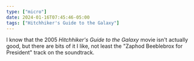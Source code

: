 ```yaml
---
type: ["micro"]
date: 2024-01-16T07:45:46-05:00
tags: ["Hitchhiker's Guide to the Galaxy"]
---
```

I know that the 2005 *Hitchhiker's Guide to the Galaxy* movie isn't actually good, but there are bits of it I like, not least the "Zaphod Beeblebrox for President" track on the soundtrack.
